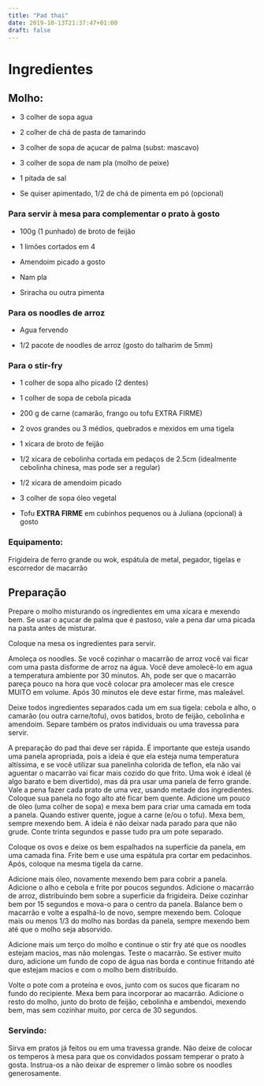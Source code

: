 ```yaml
---
title: "Pad thai"
date: 2019-10-13T21:37:47+01:00
draft: false
---
```

# Ingredientes

## Molho:

* 3 colher de sopa agua

* 2 colher de chá de pasta de tamarindo

* 3 colher de sopa de açucar de palma (subst: mascavo)

* 3 colher de sopa de nam pla (molho de peixe)

* 1 pitada de sal

* Se quiser apimentado, 1/2 de chá de pimenta em pó (opcional)

### Para servir à mesa para complementar o prato à gosto

* 100g (1 punhado) de broto de feijão

* 1 limões cortados em 4

* Amendoim picado a gosto

* Nam pla

* Sriracha ou outra pimenta

### Para os noodles de arroz

* Agua fervendo

* 1/2 pacote de noodles de arroz (gosto do talharim de 5mm)

### Para o stir-fry

* 1 colher de sopa alho picado (2 dentes)

* 1 colher de sopa de cebola picada

* 200 g de carne (camarão, frango ou tofu EXTRA FIRME)

* 2 ovos grandes ou 3 médios, quebrados e mexidos em uma tigela

* 1 xícara de broto de feijão

* 1/2 xicara de cebolinha cortada em pedaços de 2.5cm (idealmente cebolinha chinesa, mas pode ser a regular)

* 1/2 xicara de amendoim picado

* 3 colher de sopa óleo vegetal

* Tofu __EXTRA FIRME__ em cubinhos pequenos ou à Juliana (opcional) à gosto

### Equipamento:

Frigideira de ferro grande ou wok, espátula de metal, pegador, tigelas e escorredor de macarrão

## Preparação

Prepare o molho misturando os ingredientes em uma xícara e mexendo bem. Se usar o açucar de palma que é pastoso, vale a pena dar uma picada na pasta antes de misturar.


Coloque na mesa os ingredientes para servir.


Amoleça os noodles. Se você cozinhar o macarrão de arroz você vai ficar com uma pasta disforme de arroz na água. Você deve amolecê-lo em agua a temperatura ambiente por 30 minutos. Ah, pode ser que o macarrão pareça pouco na hora que você colocar pra amolecer mas ele cresce MUITO em volume. Após 30 minutos ele deve estar firme, mas maleável.


Deixe todos ingredientes separados cada um em sua tigela: cebola e alho, o camarão (ou outra carne/tofu), ovos batidos, broto de feijão, cebolinha e amendoim. Separe também os pratos individuais ou uma travessa para servir.


A preparação do pad thai deve ser rápida. É importante que esteja usando uma panela apropriada, pois a ideia é que ela esteja numa temperatura altíssima, e se você utilizar sua panelinha colorida de teflon, ela não vai aguentar o macarrão vai ficar mais cozido do que frito. Uma wok é ideal (é algo barato e bem divertido), mas dá pra usar uma panela de ferro grande. Vale a pena fazer cada prato de uma vez, usando metade dos ingredientes. Coloque sua panela no fogo alto até ficar bem quente. Adicione um pouco de óleo (uma colher de sopa) e mexa bem para criar uma camada em toda a panela. Quando estiver quente, jogue a carne (e/ou o tofu). Mexa bem, sempre mexendo bem. A ideia é não deixar nada parado para que não grude. Conte trinta segundos e passe tudo pra um pote separado.


Coloque os ovos e deixe os bem espalhados na superfície da panela, em uma camada fina. Frite bem e use uma espátula pra cortar em pedacinhos. Após, coloque na mesma tigela da carne.


Adicione mais óleo, novamente mexendo bem para cobrir a panela. Adicione o alho e cebola e frite por poucos segundos. Adicione o macarrão de arroz, distribuindo bem sobre a superficie da frigideira. Deixe cozinhar bem por 15 segundos e mova-o para o centro da panela. Balance bem o macarrão e volte a espalhá-lo de novo, sempre mexendo bem. Coloque mais ou menos 1/3 do molho nas bordas da panela, sempre mexendo bem até que o molho seja absorvido.


Adicione mais um terço do molho e continue o stir fry até que os noodles estejam macios, mas não molengas. Teste o macarrão. Se estiver muito duro, adicione um fundo de copo de água nas borda e continue fritando até que estejam macios e com o molho bem distribuído. 


Volte o pote com a proteína e ovos, junto com os sucos que ficaram no fundo do recipiente. Mexa bem para incorporar ao macarrão. Adicione o resto do molho, junto do broto de feijão, cebolinha e ambendoi, mexendo bem, mas sem cozinhar muito, por cerca de 30 segundos.

### Servindo:

Sirva em pratos já feitos ou em uma travessa grande. Não deixe de colocar os temperos à mesa para que os convidados possam temperar o prato à gosta. Instrua-os a não deixar de espremer o limão sobre os noodles generosamente.

